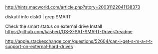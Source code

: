 http://hints.macworld.com/article.php?story=20031122041138373

diskutil info disk0 | grep SMART


Check the smart status on external drive 
Install
https://github.com/kasbert/OS-X-SAT-SMART-Driver#readme

http://apple.stackexchange.com/questions/52604/can-i-get-s-m-a-r-t-support-on-external-hard-drives